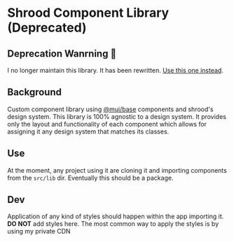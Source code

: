 # Shrood Component Library (Deprecated)

## Deprecation Wanrning 🚨
I no longer maintain this library. It has been rewritten. [Use this one instead]().

## Background

Custom component library using [@mui/base](https://mui.com/base-ui/) components and shrood's design system. This library is 100% agnostic to a design system. It provides only the layout and functionality of each component which allows for assigning it any design system that matches its classes.

## Use

At the moment, any project using it are cloning it and importing components from the `src/lib` dir. Eventually this should be a package.

## Dev

Application of any kind of styles should happen within the app importing it. **DO NOT** add styles here. The most common way to apply the styles is by using my private CDN
